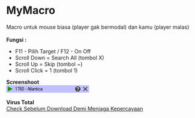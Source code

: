 # MyMacro
Macro untuk mouse biasa (player gak bermodal) dan kamu (player malas)<br/><br/>
**Fungsi :**<br/>
* F11 - Pilih Target / F12 - On Off<br/>
* Scroll Down = Search All (tombol X)<br/>
* Scroll Up = Skip (tombol ~)<br/>
* Scroll Click = 1 (tombol 1)<br/>

**Screenshoot**<br/>
![sample image](https://github.com/MaximusAtlantica/MyMacro/blob/master/Resources/sample.png)<br/>

**Virus Total**<br/>
<a href="https://www.virustotal.com/id/file/0ff6eedc55d13cdbb9d2d54752830470b8f425f9b11688066625b32119859ca1/analysis/1540279562/" target="_blank">Check Sebelum Download Demi Menjaga Kepercayaan</a>
